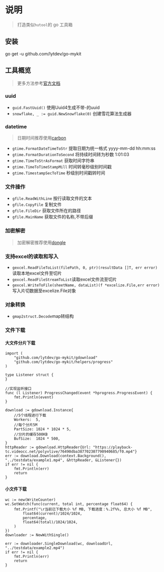 # 说明


> 打造类似`hutool`的 go 工具箱

## 安装
go get -u github.com/lytdev/go-mykit

## 工具概览
>更多方法参考[官方文档](https://pkg.go.dev/github.com/lytdev/go-mykit)

### uuid
- `guid.FastUuid()` 使用Uuid4生成不带-的uuid
- `snowflake, _ := guid.NewSnowflake(0)` 创建雪花算法生成器

### datetime
> 日期时间推荐使用[carbon](https://github.com/golang-module/carbon)
- `gtime.FormatDateTimeToStr` 提取日期为统一格式 yyyy-mm-dd hh:mm:ss
- `gtime.FormatDurationToSecond` 将持续时间转为秒数 1:01:03
- `gtime.TimeToStrAsFormat` 获取时间字符串
- `gtime.TimeToTimeStampMill` 时间转毫秒级别时间戳
- `gtime.TimestampSecToTime` 秒级别时间戳转时间

### 文件操作
- `gfile.ReadWithLine` 按行读取文件的文本
- `gfile.CopyFile` 复制文件
- `gfile.FileDir` 获取文件所在的路径
- `gfile.MainName` 获取文件的名称,不带后缀

### 加密解密
> 加密解密推荐使用[dongle](https://github.com/golang-module/dongle)

### 支持excel的读取和写入

- `gexcel.ReadFileToList(filePath, 0, ptr)(resultData []T, err error)`读取本地excel文件至切片
- `gexcel.ReadFileStreamToList`读取excel文件流至切片
- `gexcel.WriteToFile(sheetName, dataList)(f *excelize.File,err error)`写入片切数据至excelize.File对象

### 对象转换

- `gmap2struct.Decode`map转结构

### 文件下载
#### 大文件分片下载
```
import (
    "github.com/lytdev/go-mykit/gdownload"
    "github.com/lytdev/go-mykit/helpers/progress"
)

type Listener struct {
}

//实现监听接口
func (l Listener) ProgressChanged(event *hprogress.ProgressEvent) {
    fmt.Println(event)
}

download := gdownload.Instance{
    //5个线程进行下载
    Workers:  5,
    //每个分片5M
    PartSize: 1024 * 1024 * 5,
    //分片的缓存500KB 
    BufSize:  1024 * 500,
}
httpReader := gdownload.HttpReader{Url: "https://playback-tc.videocc.net/polyvlive/76490dba387702307790940685/f0.mp4"}
err := download.Download(context.Background(), "../testdata/example1.mp4", &httpReader, &Listener{})
if err != nil {
    fmt.Println(err)
    return
}
```
#### 小文件下载
```
wc := new(WriteCounter)
wc.SetWatch(func(current, total int, percentage float64) {
	fmt.Printf("\r当前已下载大小 %f MB, 下载进度：%.2f%%, 总大小 %f MB",
		float64(current)/1024/1024,
		percentage,
		float64(total)/1024/1024,
	)
})
downloader := NewWithSingle()

err := downloader.SingleDownload(wc, downloadUrl, "../testdata/example2.mp4")
if err != nil {
	fmt.Println(err)
	return
}
```